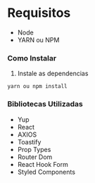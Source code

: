 # Requisitos

- Node
- YARN ou NPM

### Como Instalar

1. Instale as dependencias

```yarn ou npm install
yarn ou npm install
```

### Bibliotecas Utilizadas

- Yup
- React
- AXIOS
- Toastify
- Prop Types
- Router Dom
- React Hook Form
- Styled Components

